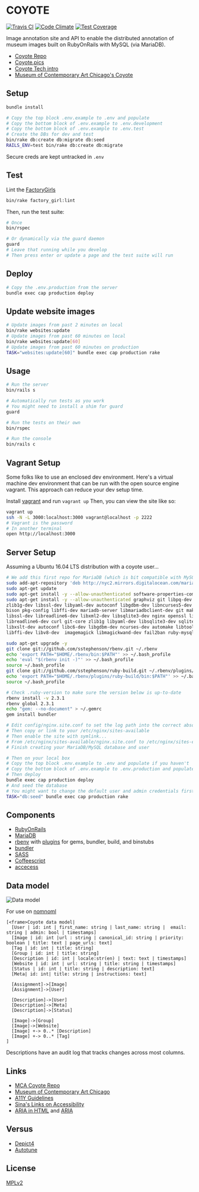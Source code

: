 COYOTE
====

[![Travis CI](https://travis-ci.org/coyote-team/coyote.svg?branch=master)](https://travis-ci.org/coyote-team/coyote)
[![Code Climate](https://codeclimate.com/github/coyote-team/coyote/badges/gpa.svg)](https://codeclimate.com/github/coyote-team/coyote)
[![Test Coverage](https://codeclimate.com/github/coyote-team/coyote/badges/coverage.svg)](https://codeclimate.com/github/coyote-team/coyote/coverage)


Image annotation site and API to enable the distributed annotation of museum images built on RubyOnRails with MySQL (via MariaDB). 

- [Coyote Repo](http://github.com/coyote-team/coyote)
- [Coyote.pics](https://coyote.pics/)
- [Coyote Tech intro](https://github.com/coyote-team/coyote/blob/master/app/views/pages/_intro.md)
- [Museum of Contemporary Art Chicago's Coyote](http://coyote.mcachicago.org)

## Setup

```bash
bundle install

# Copy the top block .env.example to .env and populate
# Copy the bottom block of .env.example to .env.development
# Copy the bottom block of .env.example to .env.test
# Create the DBs for dev and test
bin/rake db:create db:migrate db:seed
RAILS_ENV=test bin/rake db:create db:migrate
```

Secure creds are kept untracked in `.env`

## Test

Lint the [FactoryGirls](https://github.com/thoughtbot/factory_girl)

```bash
bin/rake factory_girl:lint

```

Then, run the test suite:

```bash
# Once
bin/rspec

# Or dynamically via the guard daemon
guard
# Leave that running while you develop
# Then press enter or update a page and the test suite will run

```

## Deploy

```bash
# Copy the .env.production from the server
bundle exec cap production deploy
```

## Update website images

```bash
# Update images from past 2 minutes on local
bin/rake websites:update
# Update images from past 60 minutes on local
bin/rake websites:update[60]
# Update images from past 60 minutes on production
TASK="websites:update[60]" bundle exec cap production rake

```

## Usage 

```bash
# Run the server
bin/rails s

# Automatically run tests as you work
# You might need to install a shim for guard
guard

# Run the tests on their own
bin/rspec

# Run the console
bin/rails c
```

## Vagrant Setup

Some folks like to use an enclosed dev environment.  Here's a virtual machine dev environment that can be run with the open source engine vagrant. This approach can reduce your dev setup time.

Install [vagrant](https://www.vagrantup.com/downloads.html) and run `vagrant up`  Then, you can view the site like so:

```bash
vagrant up
ssh -N -L 3000:localhost:3000 vagrant@localhost -p 2222 
# Vagrant is the password
# In another terminal
open http://localhost:3000
```

## Server Setup

Assuming a Ubuntu 16.04 LTS distribution with a coyote user...

```bash
# We add this first repo for MariaDB (which is bit compatible with MySQL) 
sudo add-apt-repository 'deb http://nyc2.mirrors.digitalocean.com/mariadb/repo/10.0/ubuntu xenial main'
sudo apt-get update
sudo apt-get install -y --allow-unauthenticated software-properties-common
sudo apt-get install -y --allow-unauthenticated graphviz git libpq-dev gawk build-essential libreadline6-dev \
zlib1g-dev libssl-dev libyaml-dev autoconf libgdbm-dev libncurses5-dev automake libtool \
bison pkg-config libffi-dev mariadb-server libmariadbclient-dev git make gcc zlib1g-dev \
libssl-dev libreadline6-dev libxml2-dev libsqlite3-dev nginx openssl libreadline6 \
libreadline6-dev curl git-core zlib1g libyaml-dev libsqlite3-dev sqlite3 libxml2-dev \
libxslt-dev autoconf libc6-dev libgdbm-dev ncurses-dev automake libtool pkg-config \
libffi-dev libv8-dev  imagemagick libmagickwand-dev fail2ban ruby-mysql screen

sudo apt-get upgrade -y
git clone git://github.com/sstephenson/rbenv.git ~/.rbenv
echo 'export PATH="$HOME/.rbenv/bin:$PATH"' >> ~/.bash_profile
echo 'eval "$(rbenv init -)"' >> ~/.bash_profile
source ~/.bash_profile
git clone git://github.com/sstephenson/ruby-build.git ~/.rbenv/plugins/ruby-build
echo 'export PATH="$HOME/.rbenv/plugins/ruby-build/bin:$PATH"' >> ~/.bash_profile
source ~/.bash_profile

# Check .ruby-version to make sure the version below is up-to-date
rbenv install -v 2.3.1
rbenv global 2.3.1
echo "gem: --no-document" > ~/.gemrc
gem install bundler

# Edit config/nginx.site.conf to set the log path into the correct absolute path
# Then copy or link to your /etc/nginx/sites-available
# Then enable the site with symlink...
# From /etc/nginx/sites-available/nginx.site.conf to /etc/nginx/sites-enabled/nginx.site.conf
# Finish creating your MariaDB/MySQL database and user

# Then on your local box 
# Copy the top block .env.example to .env and populate if you haven't
# Copy the bottom block of .env.example to .env.production and populate
# Then deploy
bundle exec cap production deploy
# And seed the database
# You might want to change the default user and admin credentials first in db/seeds.rb
TASK="db:seed" bundle exec cap production rake

```

## Components

- [RubyOnRails](http://rubyonrails.org/)
- [MariaDB](https://mariadb.org/) 
- [rbenv](http://rbenv.org/) with [plugins](https://github.com/sstephenson/rbenv/wiki/Plugins) for gems, bundler, build, and binstubs
- [bundler](http://bundler.io/)
- [SASS](http://sass-lang.com/)
- [Coffeescript](http://coffeescript.org/)
- [accecess](http://lukyvj.github.io/accecss/)

## Data model

![Data model](datamodel.png)

For use on [nomnoml](http://www.nomnoml.com/)

```
[<frame>Coyote data model|
  [User | id: int | first_name: string | last_name: string |  email: string | admin: bool | timestamps]
  [Image | id: int |url : string | canonical_id: string | priority: boolean | title: text | page_urls: text]
  [Tag | id: int | title: string]
  [Group | id: int | title: string]
  [Description | id: int | locale:str(en) | text: text | timestamps]
  [Website | id: int | url: string | title: string | timestamps]
  [Status | id: int | title: string | description: text]
  [Meta| id: int| title: string | instructions: text]

  [Assignment]->[Image]
  [Assignment]->[User]

  [Description]->[User]
  [Description]->[Meta]
  [Description]->[Status]

  [Image]->[Group]
  [Image]->[Website]
  [Image] +-> 0..* [Description]
  [Image] +-> 0..* [Tag]
]
```

Descriptions have an audit log that tracks changes across most columns.
 
## Links

- [MCA Coyote Repo](https://github.com/mcachicago/coyote)
- [Museum of Contemporary Art Chicago](http://www2.mcachicago.org/) 
- [A11Y Guidelines](http://a11yproject.com/)
- [Sina's Links on Accessibility](http://www.sinabahram.com/resources.php)
- [ARIA in HTML](http://rawgit.com/w3c/aria-in-html/master/index.html) and [ARIA](http://www.w3.org/TR/wai-aria/states_and_properties#global_states)

## Versus
- [Depict4](http://depictfor.us/)
- [Autotune](https://github.com/voxmedia/autotune/)

## License
[MPLv2](http://choosealicense.com/licenses/mpl-2.0/#)
